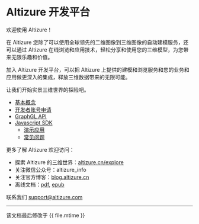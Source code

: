 # Altizure 开发平台

欢迎使用 Altizure！

在 Altizure 您除了可以使用全球领先的二维图像到三维图像的自动建模服务，还可以通过 Altizure 在线浏览和应用技术，轻松分享和使用您的三维模型，为您带来无限乐趣和价值。

加入 Altizure 开发平台，可以把 Altizure 上提供的建模和浏览服务和您的业务和应用做更深入的集成，释放三维数据带来的无限可能。

让我们开始实景三维世界的探险吧。

* [基本概念](concepts.md)
* [开发者账号申请](dev-account.md)
* [GraphGL API](api.md)
* [Javascript SDK](jssdk.md)
  * [演示应用](jssdk-demo.md)
  * [常见问题](jssdk-faq.md)


更多了解 Altizure 欢迎访问：

* 探索 Altizure 的三维世界：[altizure.cn/explore](https://altizure.cn/explore)
* 关注微信公众号：altizure_info
* 关注官方博客：[blog.altizure.cn](https://blog.altizure.cn)
* 离线文档：[pdf](https://altizure.github.io/dev-docs-site/download/altizure-dev-docs_zh-hans.pdf), [epub](https://altizure.github.io/dev-docs-site/download/altizure-dev-docs_zh-hans.epub)


联系我们 [support@altizure.com](mailto:support@altizure.com)

---

该文档最后修改于 {{ file.mtime }}
